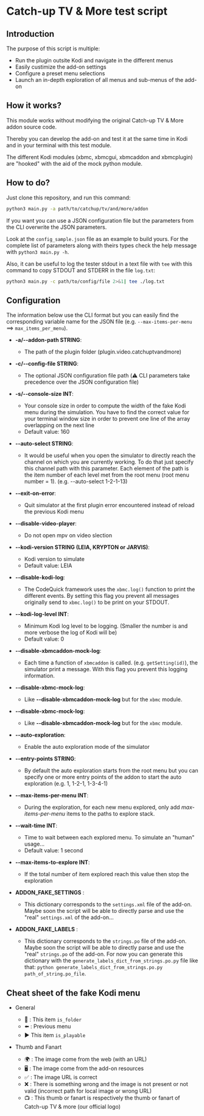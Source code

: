 # Catch-up TV & More test script

## Introduction

The purpose of this script is multiple:

* Run the plugin outsite Kodi and navigate in the different menus
* Easily custimize the add-on settings
* Configure a preset menu selections
* Launch an in-depth exploration of all menus and sub-menus of the add-on


## How it works?

This module works without modifying the original Catch-up TV & More addon source code.

Thereby you can develop the add-on and test it at the same time in Kodi and in your terminal with this test module.

The different Kodi modules (xbmc, xbmcgui, xbmcaddon and xbmcplugin) are "hooked" with the aid of the mock python module.


## How to do?

Just clone this repository, and run this command:
```bash
python3 main.py -a path/to/catchup/tv/and/more/addon
```

If you want you can use a JSON configuration file but the parameters from the CLI overwrite the JSON parameters.

Look at the `config_sample.json` file as an example to build yours.
For the complete list of parameters along with theirs types check the help message with `python3 main.py -h`.


Also, it can be useful to log the tester stdout in a text file with `tee` with this command to copy STDOUT and STDERR in the file `log.txt`:
```bash
python3 main.py -c path/to/config/file 2>&1| tee ./log.txt
```



## Configuration

The information below use the CLI format but you can easily find the corresponding variable name for the JSON file (e.g. `--max-items-per-menu` ==> `max_items_per_menu`).

* **-a/--addon-path STRING**:
    * The path of the plugin folder (plugin.video.catchuptvandmore)

* **-c/--config-file STRING**:
    * The optional JSON configuration file path (:warning: CLI parameters take precedence over the JSON configuration file)

* **-s/--console-size INT**:
    * Your console size in order to compute the width of the fake Kodi menu during the simulation. You have to find the correct value for your terminal window size in order to prevent one line of the array overlapping on the next line
    * Default value: 160

* **--auto-select STRING**:
    * It would be useful when you open the simulator to directly reach the channel on which you are currently working. To do that just specify this channel path with this parameter. Each element of the path is the item number of each level met from the root menu (root menu number = 1). (e.g. --auto-select 1-2-1-13)

* **--exit-on-error**:
    * Quit simulator at the first plugin error encountered instead of reload the previous Kodi menu

* **--disable-video-player**:
    * Do not open mpv on video slection

* **--kodi-version STRING (LEIA, KRYPTON or JARVIS)**:
    * Kodi version to simulate
    * Default value: LEIA

* **--disable-kodi-log**:
    * The CodeQuick framework uses the `xbmc.log()` function to print the different events. By setting this flag you prevent all messages originally send to `xbmc.log()` to be print on your STDOUT.

* **--kodi-log-level INT**:
    * Minimum Kodi log level to be logging. (Smaller the number is and more verbose the log of Kodi will be)
    * Default value: 0

* **--disable-xbmcaddon-mock-log**:
    * Each time a function of `xbmcaddon` is called. (e.g. `getSetting(id)`), the simulator print a message. With this flag you prevent this logging information.

* **--disable-xbmc-mock-log**:
  * Like **--disable-xbmcaddon-mock-log** but for the `xbmc` module.

* **--disable-xbmc-mock-log**:
  * Like **--disable-xbmcaddon-mock-log** but for the `xbmc` module.

* **--auto-exploration**:
  * Enable the auto exploration mode of the simulator

* **--entry-points STRING**:
  * By default the auto exploration starts from the root menu but you can specify one or more entry points of the addon to start the auto exploration (e.g. 1, 1-2-1, 1-3-4-1)

* **--max-items-per-menu INT**:
  * During the exploration, for each new menu explored, only add *max-items-per-menu* items to the paths to explore stack.

* **--wait-time INT**:
    * Time to wait between each explored menu. To simulate an "human" usage...
    * Default value: 1 second

* **--max-items-to-explore INT**:
    * If the total number of item explored reach this value then stop the exploration

* **ADDON_FAKE_SETTINGS** :
  * This dictionary corresponds to the `settings.xml` file of the add-on. Maybe soon the script will be able to directly parse and use the "real" `settings.xml` of the add-on...

* **ADDON_FAKE_LABELS** :
    * This dictionary corresponds to the `strings.po` file of the add-on. Maybe soon the script will be able to directly parse and use the "real" `strings.po` of the add-on. For now you can generate this dictionary with the `generate_labels_dict_from_strings.po.py` file like that: `python generate_labels_dict_from_strings.po.py path_of_string.po_file`.


## Cheat sheet of the fake Kodi menu

* General
   * :file_folder: : This item `is_folder`
   * :arrow_left: : Previous menu
   * :arrow_forward: This item `is_playable`

* Thumb and Fanart
   * :earth_africa: : The image come from the web (with an URL)
   * :desktop_computer: : The image come from the add-on resources
   * :white_check_mark: : The image URL is correct
   * :x: : There is something wrong and the image is not present or not valid (incorrect path for local image or wrong URL)
   * :tv: : This thumb or fanart is respectively the thumb or fanart of Catch-up TV & more (our official logo)








